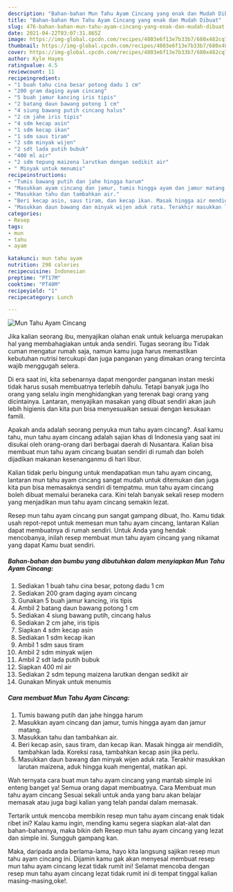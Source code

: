 ```yaml
---
description: "Bahan-bahan Mun Tahu Ayam Cincang yang enak dan Mudah Dibuat"
title: "Bahan-bahan Mun Tahu Ayam Cincang yang enak dan Mudah Dibuat"
slug: 476-bahan-bahan-mun-tahu-ayam-cincang-yang-enak-dan-mudah-dibuat
date: 2021-04-22T03:07:31.865Z
image: https://img-global.cpcdn.com/recipes/4803e6f13e7b33b7/680x482cq70/mun-tahu-ayam-cincang-foto-resep-utama.jpg
thumbnail: https://img-global.cpcdn.com/recipes/4803e6f13e7b33b7/680x482cq70/mun-tahu-ayam-cincang-foto-resep-utama.jpg
cover: https://img-global.cpcdn.com/recipes/4803e6f13e7b33b7/680x482cq70/mun-tahu-ayam-cincang-foto-resep-utama.jpg
author: Kyle Hayes
ratingvalue: 4.5
reviewcount: 11
recipeingredient:
- "1 buah tahu cina besar potong dadu 1 cm"
- "200 gram daging ayam cincang"
- "5 buah jamur kancing iris tipis"
- "2 batang daun bawang potong 1 cm"
- "4 siung bawang putih cincang halus"
- "2 cm jahe iris tipis"
- "4 sdm kecap asin"
- "1 sdm kecap ikan"
- "1 sdm saus tiram"
- "2 sdm minyak wijen"
- "2 sdt lada putih bubuk"
- "400 ml air"
- "2 sdm tepung maizena larutkan dengan sedikit air"
- " Minyak untuk menumis"
recipeinstructions:
- "Tumis bawang putih dan jahe hingga harum"
- "Masukkan ayam cincang dan jamur, tumis hingga ayam dan jamur matang."
- "Masukkan tahu dan tambahkan air."
- "Beri kecap asin, saus tiram, dan kecap ikan. Masak hingga air mendidih, tambahkan lada. Koreksi rasa, tambahkan kecap asin jika perlu."
- "Masukkan daun bawang dan minyak wijen aduk rata. Terakhir masukkan larutan maizena, aduk hingga kuah mengental, matikan api."
categories:
- Resep
tags:
- mun
- tahu
- ayam

katakunci: mun tahu ayam 
nutrition: 298 calories
recipecuisine: Indonesian
preptime: "PT17M"
cooktime: "PT40M"
recipeyield: "1"
recipecategory: Lunch

---
```



![Mun Tahu Ayam Cincang](https://img-global.cpcdn.com/recipes/4803e6f13e7b33b7/680x482cq70/mun-tahu-ayam-cincang-foto-resep-utama.jpg)

Jika kalian seorang ibu, menyajikan olahan enak untuk keluarga merupakan hal yang membahagiakan untuk anda sendiri. Tugas seorang ibu Tidak cuman mengatur rumah saja, namun kamu juga harus memastikan kebutuhan nutrisi tercukupi dan juga panganan yang dimakan orang tercinta wajib menggugah selera.

Di era  saat ini, kita sebenarnya dapat mengorder panganan instan meski tidak harus susah membuatnya terlebih dahulu. Tetapi banyak juga lho orang yang selalu ingin menghidangkan yang terenak bagi orang yang dicintainya. Lantaran, menyajikan masakan yang dibuat sendiri akan jauh lebih higienis dan kita pun bisa menyesuaikan sesuai dengan kesukaan famili. 



Apakah anda adalah seorang penyuka mun tahu ayam cincang?. Asal kamu tahu, mun tahu ayam cincang adalah sajian khas di Indonesia yang saat ini disukai oleh orang-orang dari berbagai daerah di Nusantara. Kalian bisa membuat mun tahu ayam cincang buatan sendiri di rumah dan boleh dijadikan makanan kesenanganmu di hari libur.

Kalian tidak perlu bingung untuk mendapatkan mun tahu ayam cincang, lantaran mun tahu ayam cincang sangat mudah untuk ditemukan dan juga kita pun bisa memasaknya sendiri di tempatmu. mun tahu ayam cincang boleh dibuat memalui beraneka cara. Kini telah banyak sekali resep modern yang menjadikan mun tahu ayam cincang semakin lezat.

Resep mun tahu ayam cincang pun sangat gampang dibuat, lho. Kamu tidak usah repot-repot untuk memesan mun tahu ayam cincang, lantaran Kalian dapat membuatnya di rumah sendiri. Untuk Anda yang hendak mencobanya, inilah resep membuat mun tahu ayam cincang yang nikamat yang dapat Kamu buat sendiri.

<!--inarticleads1-->

##### Bahan-bahan dan bumbu yang dibutuhkan dalam menyiapkan Mun Tahu Ayam Cincang:

1. Sediakan 1 buah tahu cina besar, potong dadu 1 cm
1. Sediakan 200 gram daging ayam cincang
1. Gunakan 5 buah jamur kancing, iris tipis
1. Ambil 2 batang daun bawang potong 1 cm
1. Sediakan 4 siung bawang putih, cincang halus
1. Sediakan 2 cm jahe, iris tipis
1. Siapkan 4 sdm kecap asin
1. Sediakan 1 sdm kecap ikan
1. Ambil 1 sdm saus tiram
1. Ambil 2 sdm minyak wijen
1. Ambil 2 sdt lada putih bubuk
1. Siapkan 400 ml air
1. Sediakan 2 sdm tepung maizena larutkan dengan sedikit air
1. Gunakan  Minyak untuk menumis




<!--inarticleads2-->

##### Cara membuat Mun Tahu Ayam Cincang:

1. Tumis bawang putih dan jahe hingga harum
1. Masukkan ayam cincang dan jamur, tumis hingga ayam dan jamur matang.
1. Masukkan tahu dan tambahkan air.
1. Beri kecap asin, saus tiram, dan kecap ikan. Masak hingga air mendidih, tambahkan lada. Koreksi rasa, tambahkan kecap asin jika perlu.
1. Masukkan daun bawang dan minyak wijen aduk rata. Terakhir masukkan larutan maizena, aduk hingga kuah mengental, matikan api.




Wah ternyata cara buat mun tahu ayam cincang yang mantab simple ini enteng banget ya! Semua orang dapat membuatnya. Cara Membuat mun tahu ayam cincang Sesuai sekali untuk anda yang baru akan belajar memasak atau juga bagi kalian yang telah pandai dalam memasak.

Tertarik untuk mencoba membikin resep mun tahu ayam cincang enak tidak ribet ini? Kalau kamu ingin, mending kamu segera siapkan alat-alat dan bahan-bahannya, maka bikin deh Resep mun tahu ayam cincang yang lezat dan simple ini. Sungguh gampang kan. 

Maka, daripada anda berlama-lama, hayo kita langsung sajikan resep mun tahu ayam cincang ini. Dijamin kamu gak akan menyesal membuat resep mun tahu ayam cincang lezat tidak rumit ini! Selamat mencoba dengan resep mun tahu ayam cincang lezat tidak rumit ini di tempat tinggal kalian masing-masing,oke!.

